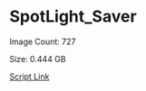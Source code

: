 # SpotLight_Saver

Image Count: 727

Size: 0.444 GB

[Script Link](https://github.com/liuyal/Archive/blob/master/Python/Utilities/Miscellaneous/spotlight_saver.py)